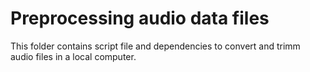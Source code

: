 # Preprocessing audio data files
This folder contains script file and dependencies to convert and trimm audio files in a local computer.
